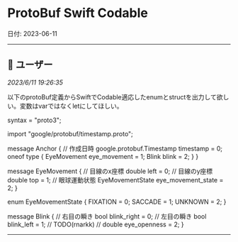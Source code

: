 # ProtoBuf Swift Codable

日付: 2023-06-11

---

## 👤 ユーザー
*2023/6/11 19:26:35*

以下のprotoBuf定義からSwiftでCodable適応したenumとstructを出力して欲しい。変数はvarではなくletにしてほしい。



syntax = "proto3";

import "google/protobuf/timestamp.proto";

message Anchor {
  // 作成日時
  google.protobuf.Timestamp timestamp = 0;
  oneof type {
    EyeMovement eye_movement = 1;
    Blink blink = 2;
  }
}

message EyeMovement {
  // 目線のx座標
  double left = 0;
  // 目線のy座標
  double top = 1;
  // 眼球運動状態
  EyeMovementState eye_movement_state = 2;
}

enum EyeMovementState {
  FIXATION = 0;
  SACCADE = 1;
  UNKNOWN = 2;
}

message Blink {
  // 右目の瞬き
  bool blink_right = 0;
  // 左目の瞬き
  bool blink_left = 1;
  // TODO(rnarkk)
  // double eye_openness = 2;
}

---

